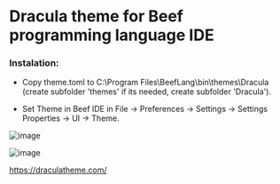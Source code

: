 # Dracula theme for Beef programming language IDE

### Instalation:

- Copy theme.toml to C:\Program Files\BeefLang\bin\themes\Dracula (create subfolder 'themes' if its needed, create subfolder 'Dracula'). 

- Set Theme in Beef IDE in File -> Preferences -> Settings -> Settings Properties -> UI -> Theme.

![image](https://user-images.githubusercontent.com/31935516/146629410-e8feb1a8-7060-424f-9ea0-7e6e9c2edcc6.png)

![image](https://user-images.githubusercontent.com/31935516/146630024-65540430-3625-49b5-bb48-cb0d4ac4df5b.png)

https://draculatheme.com/
